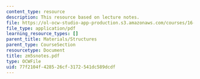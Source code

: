 ```yaml
---
content_type: resource
description: This resource based on lecture notes.
file: https://ol-ocw-studio-app-production.s3.amazonaws.com/courses/16-01-unified-engineering-i-ii-iii-iv-fall-2005-spring-2006/77f2104f428526cf3172541dc589dcdf_zm5snotes.pdf
file_type: application/pdf
learning_resource_types: []
parent_title: Materials/Structures
parent_type: CourseSection
resourcetype: Document
title: zm5snotes.pdf
type: OCWFile
uid: 77f2104f-4285-26cf-3172-541dc589dcdf
---
```

